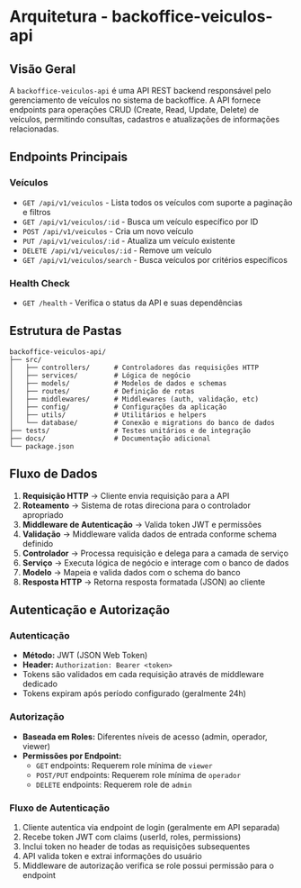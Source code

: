 # Arquitetura - backoffice-veiculos-api

## Visão Geral

A `backoffice-veiculos-api` é uma API REST backend responsável pelo gerenciamento de veículos no sistema de backoffice. A API fornece endpoints para operações CRUD (Create, Read, Update, Delete) de veículos, permitindo consultas, cadastros e atualizações de informações relacionadas.

## Endpoints Principais

### Veículos

- `GET /api/v1/veiculos` - Lista todos os veículos com suporte a paginação e filtros
- `GET /api/v1/veiculos/:id` - Busca um veículo específico por ID
- `POST /api/v1/veiculos` - Cria um novo veículo
- `PUT /api/v1/veiculos/:id` - Atualiza um veículo existente
- `DELETE /api/v1/veiculos/:id` - Remove um veículo
- `GET /api/v1/veiculos/search` - Busca veículos por critérios específicos

### Health Check

- `GET /health` - Verifica o status da API e suas dependências

## Estrutura de Pastas

```
backoffice-veiculos-api/
├── src/
│   ├── controllers/      # Controladores das requisições HTTP
│   ├── services/         # Lógica de negócio
│   ├── models/           # Modelos de dados e schemas
│   ├── routes/           # Definição de rotas
│   ├── middlewares/      # Middlewares (auth, validação, etc)
│   ├── config/           # Configurações da aplicação
│   ├── utils/            # Utilitários e helpers
│   └── database/         # Conexão e migrations do banco de dados
├── tests/                # Testes unitários e de integração
├── docs/                 # Documentação adicional
└── package.json
```

## Fluxo de Dados

1. **Requisição HTTP** → Cliente envia requisição para a API
2. **Roteamento** → Sistema de rotas direciona para o controlador apropriado
3. **Middleware de Autenticação** → Valida token JWT e permissões
4. **Validação** → Middleware valida dados de entrada conforme schema definido
5. **Controlador** → Processa requisição e delega para a camada de serviço
6. **Serviço** → Executa lógica de negócio e interage com o banco de dados
7. **Modelo** → Mapeia e valida dados com o schema do banco
8. **Resposta HTTP** → Retorna resposta formatada (JSON) ao cliente

## Autenticação e Autorização

### Autenticação

- **Método:** JWT (JSON Web Token)
- **Header:** `Authorization: Bearer <token>`
- Tokens são validados em cada requisição através de middleware dedicado
- Tokens expiram após período configurado (geralmente 24h)

### Autorização

- **Baseada em Roles:** Diferentes níveis de acesso (admin, operador, viewer)
- **Permissões por Endpoint:**
  - `GET` endpoints: Requerem role mínima de `viewer`
  - `POST/PUT` endpoints: Requerem role mínima de `operador`
  - `DELETE` endpoints: Requerem role de `admin`

### Fluxo de Autenticação

1. Cliente autentica via endpoint de login (geralmente em API separada)
2. Recebe token JWT com claims (userId, roles, permissions)
3. Inclui token no header de todas as requisições subsequentes
4. API valida token e extrai informações do usuário
5. Middleware de autorização verifica se role possui permissão para o endpoint
